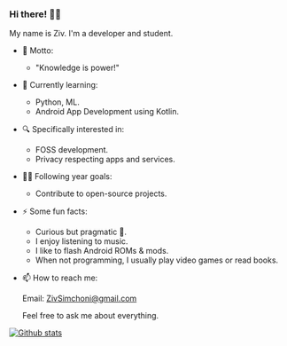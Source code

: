 ### Hi there! 👋🏽

My name is Ziv. I'm a developer and student.

+ 💬 Motto:

  * "Knowledge is power!"

+ 🌱 Currently learning:

  * Python, ML.
  * Android App Development using Kotlin.

+ 🔍 Specifically interested in:

  * FOSS development.
  * Privacy respecting apps and services.

+ 🔭🥅 Following year goals:

  * Contribute to open-source projects.

+ ⚡ Some fun facts:

  * Curious but pragmatic 🦝.
  * I enjoy listening to music.
  * I like to flash Android ROMs & mods.
  * When not programming, I usually play video games or read books.
  
+ 📫 How to reach me:

  Email: ZivSimchoni@gmail.com
  
  Feel free to ask me about everything.

[![Github stats](https://github-readme-stats.vercel.app/api?username=ZivSimchoni&show_icons=true&theme=github_dark&count_private=true&hide_border=true&line_height=20)](https://github.com/ZivSimchoni)
